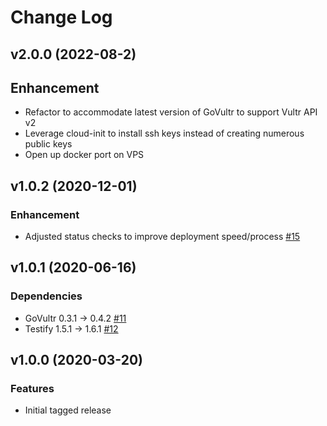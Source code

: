 # Change Log

## v2.0.0 (2022-08-2)
## Enhancement
 * Refactor to accommodate latest version of GoVultr to support Vultr API v2
 * Leverage cloud-init to install ssh keys instead of creating numerous public keys
 * Open up docker port on VPS
## v1.0.2 (2020-12-01)
### Enhancement
* Adjusted status checks to improve deployment speed/process [#15](https://github.com/vultr/docker-machine-driver-vultr/issues/15)

## v1.0.1 (2020-06-16)
### Dependencies
* GoVultr 0.3.1 -> 0.4.2 [#11](https://github.com/vultr/docker-machine-driver-vultr/pull/11)
* Testify 1.5.1 -> 1.6.1 [#12](https://github.com/vultr/docker-machine-driver-vultr/pull/12)

## v1.0.0 (2020-03-20)
### Features
* Initial tagged release
